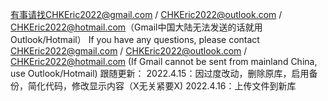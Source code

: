 有事请找CHKEric2022@gmail.com / CHKEric2022@outlook.com / CHKEric2022@hotmail.com（Gmail中国大陆无法发送的话就用Outlook/Hotmail）
If you have any questions, please contact CHKEric2022@gmail.com / CHKEric2022@outlook.com / CHKEric2022@hotmail.com (If Gmail cannot be sent from mainland China, use Outlook/Hotmail)
跟随更新：
2022.4.15：因过度改动，删除原库，启用备份，简化代码，修改显示内容（X无关紧要X)
2022.4.16：上传文件到新库
